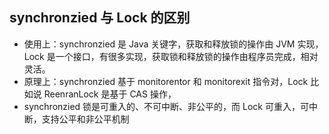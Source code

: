 ## synchronzied 与 Lock 的区别

- 使用上：synchronzied 是 Java 关键字，获取和释放锁的操作由 JVM 实现，Lock 是一个接口，有很多实现，获取锁和释放锁的操作由程序员完成，相对灵活。
- 原理上：synchronzied 基于 monitorentor 和 monitorexit 指令对，Lock 比如说 ReenranLock 是基于 CAS 操作，
- synchronzied 锁是可重入的、不可中断、非公平的，而 Lock 可重入，可中断，支持公平和非公平机制